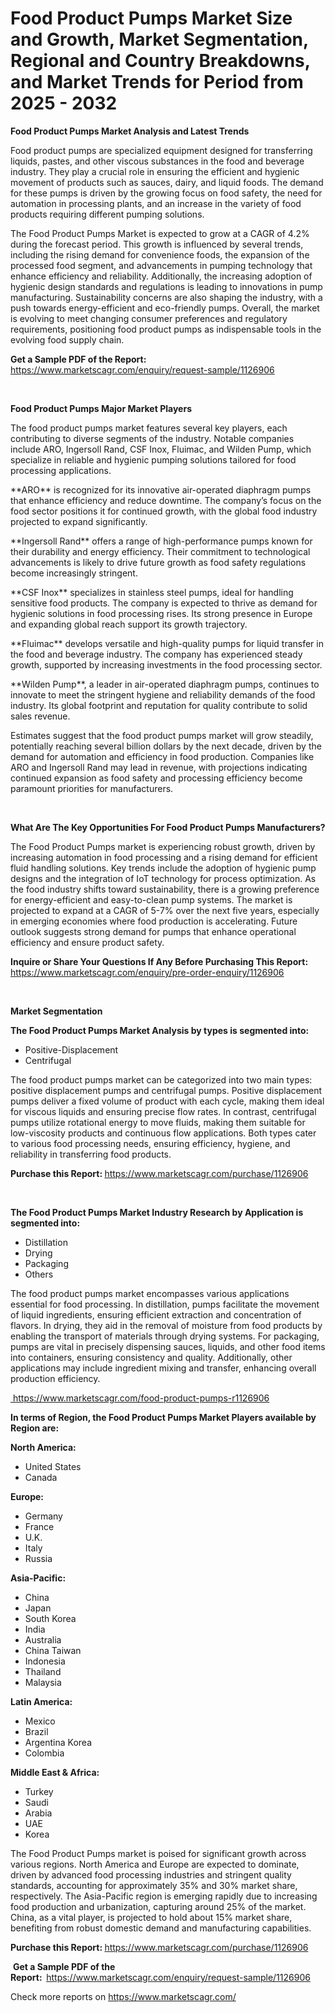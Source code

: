 <p><h1>Food Product Pumps Market Size and Growth, Market Segmentation, Regional and Country Breakdowns, and Market Trends for Period from 2025 -  2032</h1></p><p><strong>Food Product Pumps Market Analysis and Latest Trends</strong></p>
<p><p>Food product pumps are specialized equipment designed for transferring liquids, pastes, and other viscous substances in the food and beverage industry. They play a crucial role in ensuring the efficient and hygienic movement of products such as sauces, dairy, and liquid foods. The demand for these pumps is driven by the growing focus on food safety, the need for automation in processing plants, and an increase in the variety of food products requiring different pumping solutions.</p><p>The Food Product Pumps Market is expected to grow at a CAGR of 4.2% during the forecast period. This growth is influenced by several trends, including the rising demand for convenience foods, the expansion of the processed food segment, and advancements in pumping technology that enhance efficiency and reliability. Additionally, the increasing adoption of hygienic design standards and regulations is leading to innovations in pump manufacturing. Sustainability concerns are also shaping the industry, with a push towards energy-efficient and eco-friendly pumps. Overall, the market is evolving to meet changing consumer preferences and regulatory requirements, positioning food product pumps as indispensable tools in the evolving food supply chain.</p></p>
<p><strong>Get a Sample PDF of the Report:&nbsp;</strong> <a href="https://www.marketscagr.com/enquiry/request-sample/1126906?utm_campaign=3019&utm_medium=2&utm_source=Github&utm_content=ia&utm_term=09042025&utm_id=food-product-pumps">https://www.marketscagr.com/enquiry/request-sample/1126906</a></p>
<p>&nbsp;</p>
<p><strong>Food Product Pumps Major Market Players</strong></p>
<p><p>The food product pumps market features several key players, each contributing to diverse segments of the industry. Notable companies include ARO, Ingersoll Rand, CSF Inox, Fluimac, and Wilden Pump, which specialize in reliable and hygienic pumping solutions tailored for food processing applications.</p><p>**ARO** is recognized for its innovative air-operated diaphragm pumps that enhance efficiency and reduce downtime. The company’s focus on the food sector positions it for continued growth, with the global food industry projected to expand significantly. </p><p>**Ingersoll Rand** offers a range of high-performance pumps known for their durability and energy efficiency. Their commitment to technological advancements is likely to drive future growth as food safety regulations become increasingly stringent.</p><p>**CSF Inox** specializes in stainless steel pumps, ideal for handling sensitive food products. The company is expected to thrive as demand for hygienic solutions in food processing rises. Its strong presence in Europe and expanding global reach support its growth trajectory.</p><p>**Fluimac** develops versatile and high-quality pumps for liquid transfer in the food and beverage industry. The company has experienced steady growth, supported by increasing investments in the food processing sector.</p><p>**Wilden Pump**, a leader in air-operated diaphragm pumps, continues to innovate to meet the stringent hygiene and reliability demands of the food industry. Its global footprint and reputation for quality contribute to solid sales revenue.</p><p>Estimates suggest that the food product pumps market will grow steadily, potentially reaching several billion dollars by the next decade, driven by the demand for automation and efficiency in food production. Companies like ARO and Ingersoll Rand may lead in revenue, with projections indicating continued expansion as food safety and processing efficiency become paramount priorities for manufacturers.</p></p>
<p>&nbsp;</p>
<p><strong>What Are The Key Opportunities For Food Product Pumps Manufacturers?</strong></p>
<p><p>The Food Product Pumps market is experiencing robust growth, driven by increasing automation in food processing and a rising demand for efficient fluid handling solutions. Key trends include the adoption of hygienic pump designs and the integration of IoT technology for process optimization. As the food industry shifts toward sustainability, there is a growing preference for energy-efficient and easy-to-clean pump systems. The market is projected to expand at a CAGR of 5-7% over the next five years, especially in emerging economies where food production is accelerating. Future outlook suggests strong demand for pumps that enhance operational efficiency and ensure product safety.</p></p>
<p><strong>Inquire or Share Your Questions If Any Before Purchasing This Report:</strong> <a href="https://www.marketscagr.com/enquiry/pre-order-enquiry/1126906?utm_campaign=3019&utm_medium=2&utm_source=Github&utm_content=ia&utm_term=09042025&utm_id=food-product-pumps">https://www.marketscagr.com/enquiry/pre-order-enquiry/1126906</a></p>
<p>&nbsp;</p>
<p><strong>Market Segmentation</strong></p>
<p><strong>The Food Product Pumps Market Analysis by types is segmented into:</strong></p>
<p><ul><li>Positive-Displacement</li><li>Centrifugal</li></ul></p>
<p><p>The food product pumps market can be categorized into two main types: positive displacement pumps and centrifugal pumps. Positive displacement pumps deliver a fixed volume of product with each cycle, making them ideal for viscous liquids and ensuring precise flow rates. In contrast, centrifugal pumps utilize rotational energy to move fluids, making them suitable for low-viscosity products and continuous flow applications. Both types cater to various food processing needs, ensuring efficiency, hygiene, and reliability in transferring food products.</p></p>
<p><strong>Purchase this Report:&nbsp;</strong><a href="https://www.marketscagr.com/purchase/1126906?utm_campaign=3019&utm_medium=2&utm_source=Github&utm_content=ia&utm_term=09042025&utm_id=food-product-pumps">https://www.marketscagr.com/purchase/1126906</a></p>
<p>&nbsp;</p>
<p><strong>The Food Product Pumps Market Industry Research by Application is segmented into:</strong></p>
<p><ul><li>Distillation</li><li>Drying</li><li>Packaging</li><li>Others</li></ul></p>
<p><p>The food product pumps market encompasses various applications essential for food processing. In distillation, pumps facilitate the movement of liquid ingredients, ensuring efficient extraction and concentration of flavors. In drying, they aid in the removal of moisture from food products by enabling the transport of materials through drying systems. For packaging, pumps are vital in precisely dispensing sauces, liquids, and other food items into containers, ensuring consistency and quality. Additionally, other applications may include ingredient mixing and transfer, enhancing overall production efficiency.</p></p>
<p><a href="https://www.marketscagr.com/food-product-pumps-r1126906?utm_campaign=3019&utm_medium=2&utm_source=Github&utm_content=ia&utm_term=09042025&utm_id=food-product-pumps">&nbsp;https://www.marketscagr.com/food-product-pumps-r1126906</a></p>
<p><strong>In terms of Region, the Food Product Pumps Market Players available by Region are:</strong></p>
<p>
    <p> <strong> North America: </strong>
        <ul>
            <li>United States</li>
            <li>Canada</li>
        </ul>
        </p> 
    <p> <strong> Europe: </strong>
        <ul>
            <li>Germany</li>
            <li>France</li>
            <li>U.K.</li>
            <li>Italy</li>
            <li>Russia</li>
        </ul>
        </p> 
    <p> <strong> Asia-Pacific: </strong>
        <ul>
            <li>China</li>
            <li>Japan</li>
            <li>South Korea</li>
            <li>India</li>
            <li>Australia</li>
            <li>China Taiwan</li>
            <li>Indonesia</li>
            <li>Thailand</li>
            <li>Malaysia</li>
        </ul>
        </p> 
    <p> <strong> Latin America: </strong>
        <ul>
            <li>Mexico</li>
            <li>Brazil</li>
            <li>Argentina Korea</li>
            <li>Colombia</li>
        </ul>
        </p> 
    <p> <strong> Middle East & Africa: </strong>
        <ul>
            <li>Turkey</li>
            <li>Saudi</li>
            <li>Arabia</li>
            <li>UAE</li>
            <li>Korea</li>
        </ul>
    </p>
    </p>
<p><p>The Food Product Pumps market is poised for significant growth across various regions. North America and Europe are expected to dominate, driven by advanced food processing industries and stringent quality standards, accounting for approximately 35% and 30% market share, respectively. The Asia-Pacific region is emerging rapidly due to increasing food production and urbanization, capturing around 25% of the market. China, as a vital player, is projected to hold about 15% market share, benefiting from robust domestic demand and manufacturing capabilities.</p></p>
<p><strong>Purchase this Report: </strong><a href="https://www.marketscagr.com/purchase/1126906?utm_campaign=3019&utm_medium=2&utm_source=Github&utm_content=ia&utm_term=09042025&utm_id=food-product-pumps">https://www.marketscagr.com/purchase/1126906</a></p>
<p>&nbsp;<strong>Get a Sample PDF of the Report:&nbsp;&nbsp;</strong><a href="https://www.marketscagr.com/enquiry/request-sample/1126906?utm_campaign=3019&utm_medium=2&utm_source=Github&utm_content=ia&utm_term=09042025&utm_id=food-product-pumps">https://www.marketscagr.com/enquiry/request-sample/1126906</a></p>
<p><strong></strong></p>
<p>Check more reports on <a href="https://www.marketscagr.com/?utm_campaign=3019&utm_medium=2&utm_source=Github&utm_content=ia&utm_term=09042025&utm_id=food-product-pumps">https://www.marketscagr.com/</a></p>